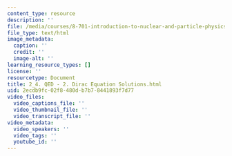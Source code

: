 ```yaml
---
content_type: resource
description: ''
file: /media/courses/8-701-introduction-to-nuclear-and-particle-physics-fall-2020/2_4-qed-2-dirac-equation-solutions.html
file_type: text/html
image_metadata:
  caption: ''
  credit: ''
  image-alt: ''
learning_resource_types: []
license: ''
resourcetype: Document
title: 2_4. QED - 2. Dirac Equation Solutions.html
uid: 2ecdb9fc-02f8-480d-b7b7-8441893f7d77
video_files:
  video_captions_file: ''
  video_thumbnail_file: ''
  video_transcript_file: ''
video_metadata:
  video_speakers: ''
  video_tags: ''
  youtube_id: ''
---
```

